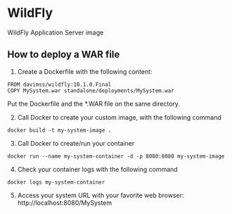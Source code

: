 # WildFly
WildFly Application Server image

## How to deploy a WAR file
1. Create a Dockerfile with the following content:
```
FROM davimss/wildfly:10.1.0.Final
COPY MySystem.war standalone/deployments/MySystem.war
```
Put the Dockerfile and the *.WAR file on the same directory.

2. Call Docker to create your custom image, with the following command

`docker build -t my-system-image .`

3. Call Docker to create/run your container

`docker run --name my-system-container -d -p 8080:8080 my-system-image`

4. Check your container logs with the following command

`docker logs my-system-container`

5. Access your system URL with your favorite web browser: http://localhost:8080/MySystem
